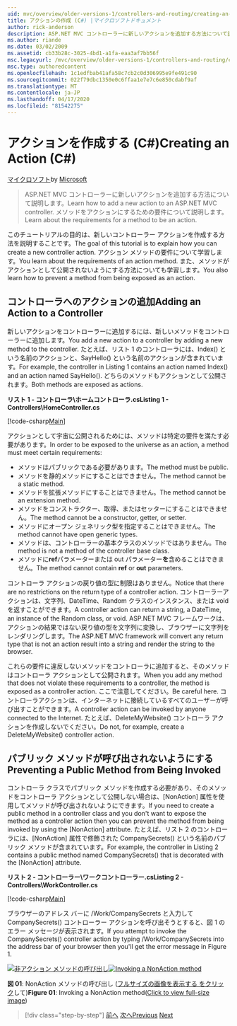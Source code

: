 ```yaml
---
uid: mvc/overview/older-versions-1/controllers-and-routing/creating-an-action-cs
title: アクションの作成 (C#) |マイクロソフトドキュメント
author: rick-anderson
description: ASP.NET MVC コントローラーに新しいアクションを追加する方法について説明します。 メソッドをアクションにするための要件について説明します。
ms.author: riande
ms.date: 03/02/2009
ms.assetid: cb33b28c-3025-4bd1-a1fa-eaa3af7bb56f
msc.legacyurl: /mvc/overview/older-versions-1/controllers-and-routing/creating-an-action-cs
msc.type: authoredcontent
ms.openlocfilehash: 1c1edfbab41afa58c7cb2c0d306995e9fe491c90
ms.sourcegitcommit: 022f79dbc1350e0c6ffaa1e7e7c6e850cdabf9af
ms.translationtype: MT
ms.contentlocale: ja-JP
ms.lasthandoff: 04/17/2020
ms.locfileid: "81542275"
---
```

# <a name="creating-an-action-c"></a><span data-ttu-id="afa26-104">アクションを作成する (C#)</span><span class="sxs-lookup"><span data-stu-id="afa26-104">Creating an Action (C#)</span></span>

<span data-ttu-id="afa26-105">[マイクロソフト](https://github.com/microsoft)</span><span class="sxs-lookup"><span data-stu-id="afa26-105">by [Microsoft](https://github.com/microsoft)</span></span>

> <span data-ttu-id="afa26-106">ASP.NET MVC コントローラーに新しいアクションを追加する方法について説明します。</span><span class="sxs-lookup"><span data-stu-id="afa26-106">Learn how to add a new action to an ASP.NET MVC controller.</span></span> <span data-ttu-id="afa26-107">メソッドをアクションにするための要件について説明します。</span><span class="sxs-lookup"><span data-stu-id="afa26-107">Learn about the requirements for a method to be an action.</span></span>

<span data-ttu-id="afa26-108">このチュートリアルの目的は、新しいコントローラー アクションを作成する方法を説明することです。</span><span class="sxs-lookup"><span data-stu-id="afa26-108">The goal of this tutorial is to explain how you can create a new controller action.</span></span> <span data-ttu-id="afa26-109">アクション メソッドの要件について学習します。</span><span class="sxs-lookup"><span data-stu-id="afa26-109">You learn about the requirements of an action method.</span></span> <span data-ttu-id="afa26-110">また、メソッドがアクションとして公開されないようにする方法についても学習します。</span><span class="sxs-lookup"><span data-stu-id="afa26-110">You also learn how to prevent a method from being exposed as an action.</span></span>

## <a name="adding-an-action-to-a-controller"></a><span data-ttu-id="afa26-111">コントローラへのアクションの追加</span><span class="sxs-lookup"><span data-stu-id="afa26-111">Adding an Action to a Controller</span></span>

<span data-ttu-id="afa26-112">新しいアクションをコントローラーに追加するには、新しいメソッドをコントローラーに追加します。</span><span class="sxs-lookup"><span data-stu-id="afa26-112">You add a new action to a controller by adding a new method to the controller.</span></span> <span data-ttu-id="afa26-113">たとえば、リスト 1 のコントローラには、Index() という名前のアクションと、SayHello() という名前のアクションが含まれています。</span><span class="sxs-lookup"><span data-stu-id="afa26-113">For example, the controller in Listing 1 contains an action named Index() and an action named SayHello().</span></span> <span data-ttu-id="afa26-114">どちらのメソッドもアクションとして公開されます。</span><span class="sxs-lookup"><span data-stu-id="afa26-114">Both methods are exposed as actions.</span></span>

<span data-ttu-id="afa26-115">**リスト 1 - コントローラ\ホームコントローラ.cs**</span><span class="sxs-lookup"><span data-stu-id="afa26-115">**Listing 1 - Controllers\HomeController.cs**</span></span>

[!code-csharp[Main](creating-an-action-cs/samples/sample1.cs)]

<span data-ttu-id="afa26-116">アクションとして宇宙に公開されるためには、メソッドは特定の要件を満たす必要があります。</span><span class="sxs-lookup"><span data-stu-id="afa26-116">In order to be exposed to the universe as an action, a method must meet certain requirements:</span></span>

- <span data-ttu-id="afa26-117">メソッドはパブリックである必要があります。</span><span class="sxs-lookup"><span data-stu-id="afa26-117">The method must be public.</span></span>
- <span data-ttu-id="afa26-118">メソッドを静的メソッドにすることはできません。</span><span class="sxs-lookup"><span data-stu-id="afa26-118">The method cannot be a static method.</span></span>
- <span data-ttu-id="afa26-119">メソッドを拡張メソッドにすることはできません。</span><span class="sxs-lookup"><span data-stu-id="afa26-119">The method cannot be an extension method.</span></span>
- <span data-ttu-id="afa26-120">メソッドをコンストラクター、取得、またはセッターにすることはできません。</span><span class="sxs-lookup"><span data-stu-id="afa26-120">The method cannot be a constructor, getter, or setter.</span></span>
- <span data-ttu-id="afa26-121">メソッドにオープン ジェネリック型を指定することはできません。</span><span class="sxs-lookup"><span data-stu-id="afa26-121">The method cannot have open generic types.</span></span>
- <span data-ttu-id="afa26-122">メソッドは、コントローラーの基本クラスのメソッドではありません。</span><span class="sxs-lookup"><span data-stu-id="afa26-122">The method is not a method of the controller base class.</span></span>
- <span data-ttu-id="afa26-123">メソッドに**ref**パラメーターまたは out パラメーター**を**含めることはできません。</span><span class="sxs-lookup"><span data-stu-id="afa26-123">The method cannot contain **ref** or **out** parameters.</span></span>

<span data-ttu-id="afa26-124">コントローラ アクションの戻り値の型に制限はありません。</span><span class="sxs-lookup"><span data-stu-id="afa26-124">Notice that there are no restrictions on the return type of a controller action.</span></span> <span data-ttu-id="afa26-125">コントローラーアクションは、文字列、DateTime、Random クラスのインスタンス、または void を返すことができます。</span><span class="sxs-lookup"><span data-stu-id="afa26-125">A controller action can return a string, a DateTime, an instance of the Random class, or void.</span></span> <span data-ttu-id="afa26-126">ASP.NET MVC フレームワークは、アクションの結果ではない戻り値の型を文字列に変換し、ブラウザーに文字列をレンダリングします。</span><span class="sxs-lookup"><span data-stu-id="afa26-126">The ASP.NET MVC framework will convert any return type that is not an action result into a string and render the string to the browser.</span></span>

<span data-ttu-id="afa26-127">これらの要件に違反しないメソッドをコントローラに追加すると、そのメソッドはコントローラ アクションとして公開されます。</span><span class="sxs-lookup"><span data-stu-id="afa26-127">When you add any method that does not violate these requirements to a controller, the method is exposed as a controller action.</span></span> <span data-ttu-id="afa26-128">ここで注意してください。</span><span class="sxs-lookup"><span data-stu-id="afa26-128">Be careful here.</span></span> <span data-ttu-id="afa26-129">コントローラアクションは、インターネットに接続しているすべてのユーザーが呼び出すことができます。</span><span class="sxs-lookup"><span data-stu-id="afa26-129">A controller action can be invoked by anyone connected to the Internet.</span></span> <span data-ttu-id="afa26-130">たとえば、DeleteMyWebsite() コントローラ アクションを作成しないでください。</span><span class="sxs-lookup"><span data-stu-id="afa26-130">Do not, for example, create a DeleteMyWebsite() controller action.</span></span>

## <a name="preventing-a-public-method-from-being-invoked"></a><span data-ttu-id="afa26-131">パブリック メソッドが呼び出されないようにする</span><span class="sxs-lookup"><span data-stu-id="afa26-131">Preventing a Public Method from Being Invoked</span></span>

<span data-ttu-id="afa26-132">コントローラ クラスでパブリック メソッドを作成する必要があり、そのメソッドをコントローラ アクションとして公開しない場合は、[NonAction] 属性を使用してメソッドが呼び出されないようにできます。</span><span class="sxs-lookup"><span data-stu-id="afa26-132">If you need to create a public method in a controller class and you don't want to expose the method as a controller action then you can prevent the method from being invoked by using the [NonAction] attribute.</span></span> <span data-ttu-id="afa26-133">たとえば、リスト 2 のコントローラには、[NonAction] 属性で修飾された CompanySecrets() という名前のパブリック メソッドが含まれています。</span><span class="sxs-lookup"><span data-stu-id="afa26-133">For example, the controller in Listing 2 contains a public method named CompanySecrets() that is decorated with the [NonAction] attribute.</span></span>

<span data-ttu-id="afa26-134">**リスト 2 - コントローラー\ワークコントローラー.cs**</span><span class="sxs-lookup"><span data-stu-id="afa26-134">**Listing 2 - Controllers\WorkController.cs**</span></span>

[!code-csharp[Main](creating-an-action-cs/samples/sample2.cs)]

<span data-ttu-id="afa26-135">ブラウザーのアドレス バーに /Work/CompanySecrets と入力して CompanySecrets() コントローラー アクションを呼び出そうとすると、図 1 のエラー メッセージが表示されます。</span><span class="sxs-lookup"><span data-stu-id="afa26-135">If you attempt to invoke the CompanySecrets() controller action by typing /Work/CompanySecrets into the address bar of your browser then you'll get the error message in Figure 1.</span></span>

<span data-ttu-id="afa26-136">[![非アクション メソッドの呼び出し](creating-an-action-cs/_static/image1.jpg)](creating-an-action-cs/_static/image1.png)</span><span class="sxs-lookup"><span data-stu-id="afa26-136">[![Invoking a NonAction method](creating-an-action-cs/_static/image1.jpg)](creating-an-action-cs/_static/image1.png)</span></span>

<span data-ttu-id="afa26-137">**図 01**: NonAction メソッドの呼び出し ([フルサイズの画像を表示する をクリック](creating-an-action-cs/_static/image2.png)して)</span><span class="sxs-lookup"><span data-stu-id="afa26-137">**Figure 01**: Invoking a NonAction method([Click to view full-size image](creating-an-action-cs/_static/image2.png))</span></span>

> [!div class="step-by-step"]
> <span data-ttu-id="afa26-138">[前へ](creating-a-controller-cs.md)
> [次へ](asp-net-mvc-routing-overview-vb.md)</span><span class="sxs-lookup"><span data-stu-id="afa26-138">[Previous](creating-a-controller-cs.md)
[Next](asp-net-mvc-routing-overview-vb.md)</span></span>
